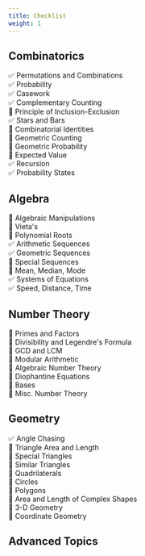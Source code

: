 ```yaml
---
title: Checklist
weight: 1
---
```


## Combinatorics
✅ Permutations and Combinations\
✅ Probability\
✅ Casework\
✅ Complementary Counting\
🔲 Principle of Inclusion-Exclusion\
✅ Stars and Bars\
🔲 Combinatorial Identities\
🔲 Geometric Counting\
🔲 Geometric Probability\
🔲 Expected Value\
✅ Recursion\
✅ Probability States
    
## Algebra
🔲 Algebraic Manipulations\
🔲 Vieta's\
🔲 Polynomial Roots\
✅ Arithmetic Sequences\
✅ Geometric Sequences\
🔲 Special Sequences\
🔲 Mean, Median, Mode\
✅ Systems of Equations\
✅ Speed, Distance, Time

## Number Theory
🔲 Primes and Factors\
🔲 Divisibility and Legendre's Formula\
🔲 GCD and LCM\
🔲 Modular Arithmetic\
🔲 Algebraic Number Theory\
🔲 Diophantine Equations\
🔲 Bases\
🔲 Misc. Number Theory

## Geometry
✅ Angle Chasing\
🔲 Triangle Area and Length\
🔲 Special Triangles\
🔲 Similar Triangles\
🔲 Quadrilaterals\
🚧 Circles\
🔲 Polygons\
🔲 Area and Length of Complex Shapes\
🔲 3-D Geometry\
🔲 Coordinate Geometry

## Advanced Topics